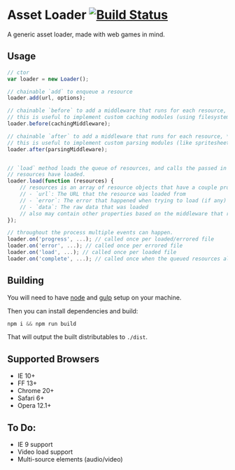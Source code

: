 # Asset Loader [![Build Status](https://travis-ci.org/englercj/asset-loader.svg?branch=master)](https://travis-ci.org/englercj/asset-loader)

A generic asset loader, made with web games in mind.

## Usage

```js
// ctor
var loader = new Loader();

// chainable `add` to enqueue a resource
loader.add(url, options);

// chainable `before` to add a middleware that runs for each resource, *before* loading a resource.
// this is useful to implement custom caching modules (using filesystem, indexeddb, memory, etc).
loader.before(cachingMiddleware);

// chainable `after` to add a middleware that runs for each resource, *after* loading a resource.
// this is useful to implement custom parsing modules (like spritesheet parsers, spine parser, etc).
loader.after(parsingMiddleware);


// `load` method loads the queue of resources, and calls the passed in callback called once all
// resources have loaded.
loader.load(function (resources) {
    // resources is an array of resource objects that have a couple properties:
    // - `url`: The URL that the resource was loaded from
    // - `error`: The error that happened when trying to load (if any)
    // - `data`: The raw data that was loaded
    // also may contain other properties based on the middleware that runs.
});

// throughout the process multiple events can happen.
loader.on('progress', ...); // called once per loaded/errored file
loader.on('error', ...); // called once per errored file
loader.on('load', ...); // called once per loaded file
loader.on('complete', ...); // called once when the queued resources all load.
```

## Building

You will need to have [node][node] and [gulp][gulp] setup on your machine.

Then you can install dependencies and build:

```js
npm i && npm run build
```

That will output the built distributables to `./dist`.

[node]:       http://nodejs.org/
[gulp]:       http://gulpjs.com/

## Supported Browsers

- IE 10+
- FF 13+
- Chrome 20+
- Safari 6+
- Opera 12.1+

## To Do:

- IE 9 support
- Video load support
- Multi-source elements (audio/video)
